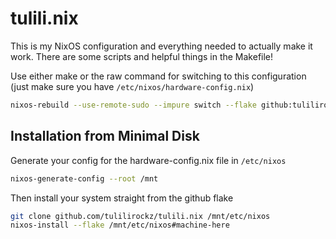 # tulili.nix

This is my NixOS configuration and everything needed to actually make it work.
There are some scripts and helpful things in the Makefile!

Use either make or the raw command for switching to this configuration (just make sure you have `/etc/nixos/hardware-config.nix`)
```sh
nixos-rebuild --use-remote-sudo --impure switch --flake github:tulilirockz/tulili.nix#machine-here
```

## Installation from Minimal Disk

Generate your config for the hardware-config.nix file in `/etc/nixos`
```sh 
nixos-generate-config --root /mnt
```

Then install your system straight from the github flake
```sh
git clone github.com/tulilirockz/tulili.nix /mnt/etc/nixos
nixos-install --flake /mnt/etc/nixos#machine-here
```
